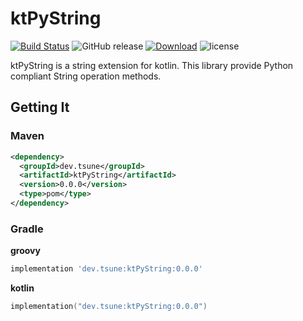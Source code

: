# ktPyString

[![Build Status](https://travis-ci.org/ChanTsune/ktPyString.svg?branch=master)](https://travis-ci.org/ChanTsune/ktPyString)
![GitHub release](https://img.shields.io/github/release/ChanTsune/ktPyString)
[![Download](https://api.bintray.com/packages/chantsune/ktPyString/ktPyString/images/download.svg)](https://bintray.com/chantsune/ktPyString/ktPyString/_latestVersion)
![license](https://img.shields.io/github/license/ChanTsune/ktPyString)

ktPyString is a string extension for kotlin.
This library provide Python compliant String operation methods.

## Getting It

### Maven

```xml
<dependency>
  <groupId>dev.tsune</groupId>
  <artifactId>ktPyString</artifactId>
  <version>0.0.0</version>
  <type>pom</type>
</dependency>
```

### Gradle

**groovy**  

```groovy
implementation 'dev.tsune:ktPyString:0.0.0'
```

**kotlin**  

```kotlin
implementation("dev.tsune:ktPyString:0.0.0")
```

